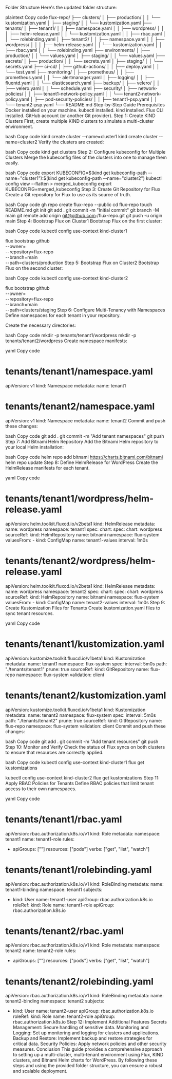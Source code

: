 Folder Structure
Here's the updated folder structure:

plaintext
Copy code
flux-repo/
├── clusters/
│   ├── production/
│   │   └── kustomization.yaml
│   ├── staging/
│   │   └── kustomization.yaml
├── tenants/
│   ├── tenant1/
│   │   ├── namespace.yaml
│   │   ├── wordpress/
│   │   │   ├── helm-release.yaml
│   │   └── kustomization.yaml
│   │   ├── rbac.yaml
│   │   └── rolebinding.yaml
│   ├── tenant2/
│   │   ├── namespace.yaml
│   │   ├── wordpress/
│   │   │   ├── helm-release.yaml
│   │   └── kustomization.yaml
│   │   ├── rbac.yaml
│   │   └── rolebinding.yaml
├── environments/
│   ├── production/
│   │   └── values.yaml
│   ├── staging/
│   │   └── values.yaml
├── secrets/
│   ├── production/
│   │   └── secrets.yaml
│   ├── staging/
│   │   └── secrets.yaml
├── ci-cd/
│   ├── github-actions/
│   │   ├── deploy.yaml
│   │   └── test.yaml
├── monitoring/
│   ├── prometheus/
│   │   ├── prometheus.yaml
│   │   └── alertmanager.yaml
│   ├── logging/
│   │   ├── fluentd.yaml
│   │   └── elasticsearch.yaml
├── backup/
│   ├── velero/
│   │   ├── velero.yaml
│   │   └── schedule.yaml
├── security/
│   ├── network-policies/
│   │   ├── tenant1-network-policy.yaml
│   │   └── tenant2-network-policy.yaml
│   ├── pod-security-policies/
│   │   ├── tenant1-psp.yaml
│   │   └── tenant2-psp.yaml
└── README.md
Step-by-Step Guide
Prerequisites
Docker installed on your machine.
kubectl installed.
kind installed.
Flux CLI installed.
GitHub account (or another Git provider).
Step 1: Create KIND Clusters
First, create multiple KIND clusters to simulate a multi-cluster environment.

bash
Copy code
kind create cluster --name=cluster1
kind create cluster --name=cluster2
Verify the clusters are created:

bash
Copy code
kind get clusters
Step 2: Configure kubeconfig for Multiple Clusters
Merge the kubeconfig files of the clusters into one to manage them easily.

bash
Copy code
export KUBECONFIG=$(kind get kubeconfig-path --name="cluster1"):$(kind get kubeconfig-path --name="cluster2")
kubectl config view --flatten > merged_kubeconfig
export KUBECONFIG=merged_kubeconfig
Step 3: Create Git Repository for Flux
Create a Git repository for Flux to use as its source of truth.

bash
Copy code
gh repo create flux-repo --public
cd flux-repo
touch README.md
git init
git add .
git commit -m "Initial commit"
git branch -M main
git remote add origin git@github.com:<username>/flux-repo.git
git push -u origin main
Step 4: Bootstrap Flux on Cluster1
Bootstrap Flux on the first cluster:

bash
Copy code
kubectl config use-context kind-cluster1

flux bootstrap github \
  --owner=<username> \
  --repository=flux-repo \
  --branch=main \
  --path=clusters/production
Step 5: Bootstrap Flux on Cluster2
Bootstrap Flux on the second cluster:

bash
Copy code
kubectl config use-context kind-cluster2

flux bootstrap github \
  --owner=<username> \
  --repository=flux-repo \
  --branch=main \
  --path=clusters/staging
Step 6: Configure Multi-Tenancy with Namespaces
Define namespaces for each tenant in your repository.

Create the necessary directories:

bash
Copy code
mkdir -p tenants/tenant1/wordpress
mkdir -p tenants/tenant2/wordpress
Create namespace manifests:

yaml
Copy code
# tenants/tenant1/namespace.yaml
apiVersion: v1
kind: Namespace
metadata:
  name: tenant1

# tenants/tenant2/namespace.yaml
apiVersion: v1
kind: Namespace
metadata:
  name: tenant2
Commit and push these changes:

bash
Copy code
git add .
git commit -m "Add tenant namespaces"
git push
Step 7: Add Bitnami Helm Repository
Add the Bitnami Helm repository to your local Helm installation:

bash
Copy code
helm repo add bitnami https://charts.bitnami.com/bitnami
helm repo update
Step 8: Define HelmRelease for WordPress
Create the HelmRelease manifests for each tenant.

yaml
Copy code
# tenants/tenant1/wordpress/helm-release.yaml
apiVersion: helm.toolkit.fluxcd.io/v2beta1
kind: HelmRelease
metadata:
  name: wordpress
  namespace: tenant1
spec:
  chart:
    spec:
      chart: wordpress
      sourceRef:
        kind: HelmRepository
        name: bitnami
        namespace: flux-system
  valuesFrom:
    - kind: ConfigMap
      name: tenant1-values
  interval: 1m0s

# tenants/tenant2/wordpress/helm-release.yaml
apiVersion: helm.toolkit.fluxcd.io/v2beta1
kind: HelmRelease
metadata:
  name: wordpress
  namespace: tenant2
spec:
  chart:
    spec:
      chart: wordpress
      sourceRef:
        kind: HelmRepository
        name: bitnami
        namespace: flux-system
  valuesFrom:
    - kind: ConfigMap
      name: tenant2-values
  interval: 1m0s
Step 9: Create Kustomization Files for Tenants
Create kustomization.yaml files to sync tenant resources.

yaml
Copy code
# tenants/tenant1/kustomization.yaml
apiVersion: kustomize.toolkit.fluxcd.io/v1beta1
kind: Kustomization
metadata:
  name: tenant1
  namespace: flux-system
spec:
  interval: 5m0s
  path: "./tenants/tenant1"
  prune: true
  sourceRef:
    kind: GitRepository
    name: flux-repo
    namespace: flux-system
  validation: client

# tenants/tenant2/kustomization.yaml
apiVersion: kustomize.toolkit.fluxcd.io/v1beta1
kind: Kustomization
metadata:
  name: tenant2
  namespace: flux-system
spec:
  interval: 5m0s
  path: "./tenants/tenant2"
  prune: true
  sourceRef:
    kind: GitRepository
    name: flux-repo
    namespace: flux-system
  validation: client
Commit and push these changes:

bash
Copy code
git add .
git commit -m "Add tenant resources"
git push
Step 10: Monitor and Verify
Check the status of Flux syncs on both clusters to ensure that resources are correctly applied.

bash
Copy code
kubectl config use-context kind-cluster1
flux get kustomizations

kubectl config use-context kind-cluster2
flux get kustomizations
Step 11: Apply RBAC Policies for Tenants
Define RBAC policies that limit tenant access to their own namespaces.

yaml
Copy code
# tenants/tenant1/rbac.yaml
apiVersion: rbac.authorization.k8s.io/v1
kind: Role
metadata:
  namespace: tenant1
  name: tenant1-role
rules:
- apiGroups: [""]
  resources: ["pods"]
  verbs: ["get", "list", "watch"]

# tenants/tenant1/rolebinding.yaml
apiVersion: rbac.authorization.k8s.io/v1
kind: RoleBinding
metadata:
  name: tenant1-binding
  namespace: tenant1
subjects:
- kind: User
  name: tenant1-user
  apiGroup: rbac.authorization.k8s.io
roleRef:
  kind: Role
  name: tenant1-role
  apiGroup: rbac.authorization.k8s.io

# tenants/tenant2/rbac.yaml
apiVersion: rbac.authorization.k8s.io/v1
kind: Role
metadata:
  namespace: tenant2
  name: tenant2-role
rules:
- apiGroups: [""]
  resources: ["pods"]
  verbs: ["get", "list", "watch"]

# tenants/tenant2/rolebinding.yaml
apiVersion: rbac.authorization.k8s.io/v1
kind: RoleBinding
metadata:
  name: tenant2-binding
  namespace: tenant2
subjects:
- kind: User
  name: tenant2-user
  apiGroup: rbac.authorization.k8s.io
roleRef:
  kind: Role
  name: tenant2-role
  apiGroup: rbac.authorization.k8s.io
Step 12: Implement Additional Features
Secrets Management: Secure handling of sensitive data.
Monitoring and Logging: Set up monitoring and logging for clusters and applications.
Backup and Restore: Implement backup and restore strategies for critical data.
Security Policies: Apply network policies and other security measures.
Conclusion
This guide provides a comprehensive approach to setting up a multi-cluster, multi-tenant environment using Flux, KIND clusters, and Bitnami Helm charts for WordPress. By following these steps and using the provided folder structure, you can ensure a robust and scalable deployment.
